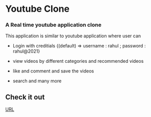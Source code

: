 # Youtube Clone

### A Real time youtube application clone 



This application is similar to youtube application where user can 

* Login with creditials {(default) => username : rahul ; password : rahul@2021}

* view videos by different categories and recommended videos

* like and comment and save the videos

* search and many more 





## Check it out ##


[URL](https://sai-youtube.netlify.app)
